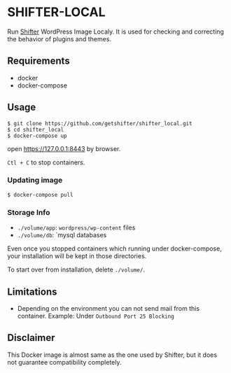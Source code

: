 # SHIFTER-LOCAL

Run [Shifter](https://getshifter.io/) WordPress Image Localy. It is used for checking and correcting the behavior of plugins and themes.

## Requirements

- docker
- docker-compose

## Usage

```
$ git clone https://github.com/getshifter/shifter_local.git
$ cd shifter_local
$ docker-compose up
```

open https://127.0.0.1:8443 by browser.

`Ctl + C` to stop containers.

### Updating image

```
$ docker-compose pull
```

### Storage Info

- `./volume/app`: `wordpress/wp-content` files
- `./volume/db`: `mysql databases

Even once you stopped containers which running under docker-compose, your installation will be kept in those directories.

To start over from installation, delete `./volume/`.

## Limitations

- Depending on the environment you can not send mail from this container. Example: Under `Outbound Port 25 Blocking`

## Disclaimer

This Docker image is almost same as the one used by Shifter, but it does not guarantee compatibility completely.
